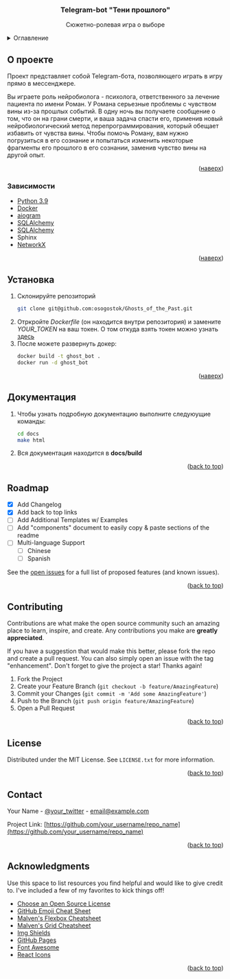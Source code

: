 <!-- Improved compatibility of back to top link: See: https://github.com/othneildrew/Best-README-Template/pull/73 -->
<a name="readme-top"></a>

<!-- PROJECT LOGO -->
<br />
<div align="center">
  <h3 align="center">Telegram-bot "Тени прошлого"</h3>

  <p align="center">
    Сюжетно-ролевая игра о выборе 
    <br />
    
  </p>
</div>



<!-- TABLE OF CONTENTS -->
<details>
  <summary>Оглавление</summary>
  <ol>
    <li>
      <a href="#about-the-project">О проекте</a>
      <ul>
        <li><a href="#built-with">Зависимости</a></li>
      </ul>
    </li>
    <li>
      <a href="#getting-started">Установка</a>
      <ul>
      </li>
      </ul>
    </li>
    <li><a href="#usage">Документация</a></li>
    <li><a href="#contributing">Contributing</a></li>
    <li><a href="#license">License</a></li>
    <li><a href="#contact">Contact</a></li>
    <li><a href="#acknowledgments">Acknowledgments</a></li>
  </ol>
</details>



<!-- ABOUT THE PROJECT -->
## О проекте 

Проект представляет собой Telegram-бота, позволяющего играть в игру прямо в мессенджере.

Вы играете роль нейробиолога - психолога, ответственного за лечение пациента по имени Роман. У Романа серьезные проблемы с чувством вины из-за прошлых событий. В одну ночь вы получаете сообщение о том, что он на грани смерти, и ваша задача спасти его, применив новый нейробиологический метод перепрограммирования, который обещает избавить от чувства вины.
Чтобы помочь Роману, вам нужно погрузиться в его сознание и попытаться изменить некоторые фрагменты его прошлого в его сознании,  заменив чувство вины на другой опыт.

<p align="right">(<a href="#readme-top">наверх</a>)</p>



### Зависимости

* <a href="https://www.python.org/downloads/release/python-390/">Python 3.9</a>
* <a href="https://www.docker.com">Docker</a>
* <a href="https://github.com/aiogram/aiogram">aiogram</a>
* <a href="https://github.com/sqlalchemy/sqlalchemy">SQLAlchemy</a>
* <a href="https://github.com/sqlalchemy/sqlalchemy">SQLAlchemy</a>
* Sphinx
* <a href="https://github.com/NetworkX/NetworkX">NetworkX</a>

<p align="right">(<a href="#readme-top">наверх</a>)</p>



<!-- GETTING STARTED -->
## Установка
1. Склонируйте репозиторий 
    ```bash 
    git clone git@github.com:osogostok/Ghosts_of_the_Past.git
    ```
2. Отркройте *Dockerfile* (он находится внутри репозитория) и замените *YOUR_TOKEN* на ваш токен. О том откуда взять токен можно узнать <a href="https://core.telegram.org/bots/tutorial#getting-ready">здесь</a>
3. После можете развернуть докер:
    ```bash
    docker build -t ghost_bot .
    docker run -d ghost_bot
    ```
<p align="right">(<a href="#readme-top">наверх</a>)</p>

<!-- USAGE EXAMPLES -->
## Документация

1. Чтобы узнать подробную документацию выполните следуюущие команды: 
    ```bash
    cd docs
    make html
    ```
2. Вся документация находится в **docs/build** 

<p align="right">(<a href="#readme-top">back to top</a>)</p>



<!-- ROADMAP -->
## Roadmap

- [x] Add Changelog
- [x] Add back to top links
- [ ] Add Additional Templates w/ Examples
- [ ] Add "components" document to easily copy & paste sections of the readme
- [ ] Multi-language Support
    - [ ] Chinese
    - [ ] Spanish

See the [open issues](https://github.com/othneildrew/Best-README-Template/issues) for a full list of proposed features (and known issues).

<p align="right">(<a href="#readme-top">back to top</a>)</p>



<!-- CONTRIBUTING -->
## Contributing

Contributions are what make the open source community such an amazing place to learn, inspire, and create. Any contributions you make are **greatly appreciated**.

If you have a suggestion that would make this better, please fork the repo and create a pull request. You can also simply open an issue with the tag "enhancement".
Don't forget to give the project a star! Thanks again!

1. Fork the Project
2. Create your Feature Branch (`git checkout -b feature/AmazingFeature`)
3. Commit your Changes (`git commit -m 'Add some AmazingFeature'`)
4. Push to the Branch (`git push origin feature/AmazingFeature`)
5. Open a Pull Request

<p align="right">(<a href="#readme-top">back to top</a>)</p>



<!-- LICENSE -->
## License

Distributed under the MIT License. See `LICENSE.txt` for more information.

<p align="right">(<a href="#readme-top">back to top</a>)</p>



<!-- CONTACT -->
## Contact

Your Name - [@your_twitter](https://twitter.com/your_username) - email@example.com

Project Link: [https://github.com/your_username/repo_name](https://github.com/your_username/repo_name)

<p align="right">(<a href="#readme-top">back to top</a>)</p>



<!-- ACKNOWLEDGMENTS -->
## Acknowledgments

Use this space to list resources you find helpful and would like to give credit to. I've included a few of my favorites to kick things off!

* [Choose an Open Source License](https://choosealicense.com)
* [GitHub Emoji Cheat Sheet](https://www.webpagefx.com/tools/emoji-cheat-sheet)
* [Malven's Flexbox Cheatsheet](https://flexbox.malven.co/)
* [Malven's Grid Cheatsheet](https://grid.malven.co/)
* [Img Shields](https://shields.io)
* [GitHub Pages](https://pages.github.com)
* [Font Awesome](https://fontawesome.com)
* [React Icons](https://react-icons.github.io/react-icons/search)

<p align="right">(<a href="#readme-top">back to top</a>)</p>



<!-- MARKDOWN LINKS & IMAGES -->
<!-- https://www.markdownguide.org/basic-syntax/#reference-style-links -->
[contributors-shield]: https://img.shields.io/github/contributors/othneildrew/Best-README-Template.svg?style=for-the-badge
[contributors-url]: https://github.com/othneildrew/Best-README-Template/graphs/contributors
[forks-shield]: https://img.shields.io/github/forks/othneildrew/Best-README-Template.svg?style=for-the-badge
[forks-url]: https://github.com/othneildrew/Best-README-Template/network/members
[stars-shield]: https://img.shields.io/github/stars/othneildrew/Best-README-Template.svg?style=for-the-badge
[stars-url]: https://github.com/othneildrew/Best-README-Template/stargazers
[issues-shield]: https://img.shields.io/github/issues/othneildrew/Best-README-Template.svg?style=for-the-badge
[issues-url]: https://github.com/othneildrew/Best-README-Template/issues
[license-shield]: https://img.shields.io/github/license/othneildrew/Best-README-Template.svg?style=for-the-badge
[license-url]: https://github.com/othneildrew/Best-README-Template/blob/master/LICENSE.txt
[linkedin-shield]: https://img.shields.io/badge/-LinkedIn-black.svg?style=for-the-badge&logo=linkedin&colorB=555
[linkedin-url]: https://linkedin.com/in/othneildrew
[product-screenshot]: images/screenshot.png
[Next.js]: https://img.shields.io/badge/next.js-000000?style=for-the-badge&logo=nextdotjs&logoColor=white
[Next-url]: https://nextjs.org/
[React.js]: https://img.shields.io/badge/React-20232A?style=for-the-badge&logo=react&logoColor=61DAFB
[React-url]: https://reactjs.org/
[Vue.js]: https://img.shields.io/badge/Vue.js-35495E?style=for-the-badge&logo=vuedotjs&logoColor=4FC08D
[Vue-url]: https://vuejs.org/
[Angular.io]: https://img.shields.io/badge/Angular-DD0031?style=for-the-badge&logo=angular&logoColor=white
[Angular-url]: https://angular.io/
[Svelte.dev]: https://img.shields.io/badge/Svelte-4A4A55?style=for-the-badge&logo=svelte&logoColor=FF3E00
[Svelte-url]: https://svelte.dev/
[Laravel.com]: https://img.shields.io/badge/Laravel-FF2D20?style=for-the-badge&logo=laravel&logoColor=white
[Laravel-url]: https://laravel.com
[Bootstrap.com]: https://img.shields.io/badge/Bootstrap-563D7C?style=for-the-badge&logo=bootstrap&logoColor=white
[Bootstrap-url]: https://getbootstrap.com
[JQuery.com]: https://img.shields.io/badge/jQuery-0769AD?style=for-the-badge&logo=jquery&logoColor=white
[JQuery-url]: https://jquery.com 
